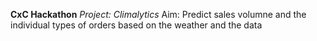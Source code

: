 **CxC Hackathon**
*Project: Climalytics*
Aim: Predict sales volumne and the individual types of orders based on the weather and the data
